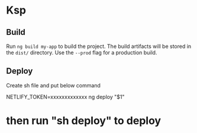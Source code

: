 # Ksp

## Build

Run `ng build my-app` to build the project. The build artifacts will be stored in the `dist/` directory. Use the `--prod` flag for a production build.

## Deploy

Create sh file and put below command

NETLIFY_TOKEN=xxxxxxxxxxxxx ng deploy "$1"

# then run "sh deploy" to deploy
